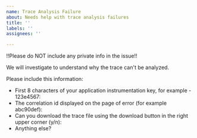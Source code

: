 ```yaml
---
name: Trace Analysis Failure
about: Needs help with trace analysis failures
title: ''
labels: ''
assignees: ''

---
```


!!Please do NOT include any private info in the issue!!

We will investigate to understand why the trace can't be analyzed.

Please include this information:
* First 8 characters of your application instrumentation key, for example - 123e4567:
* The correlation id displayed on the page of error (for example abc90def):
* Can you download the trace file using the download button in the right upper corner (y/n):
* Anything else?
